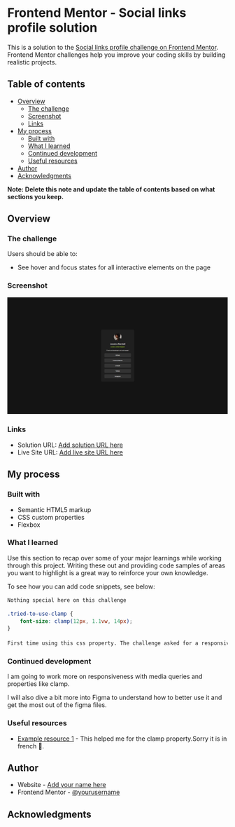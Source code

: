 # Frontend Mentor - Social links profile solution

This is a solution to the [Social links profile challenge on Frontend Mentor](https://www.frontendmentor.io/challenges/social-links-profile-UG32l9m6dQ). Frontend Mentor challenges help you improve your coding skills by building realistic projects.

## Table of contents

-   [Overview](#overview)
    -   [The challenge](#the-challenge)
    -   [Screenshot](#screenshot)
    -   [Links](#links)
-   [My process](#my-process)
    -   [Built with](#built-with)
    -   [What I learned](#what-i-learned)
    -   [Continued development](#continued-development)
    -   [Useful resources](#useful-resources)
-   [Author](#author)
-   [Acknowledgments](#acknowledgments)

**Note: Delete this note and update the table of contents based on what sections you keep.**

## Overview

### The challenge

Users should be able to:

-   See hover and focus states for all interactive elements on the page

### Screenshot

![](./assets/images/social-links-profile.png)

### Links

-   Solution URL: [Add solution URL here](https://github.com/Arnotts33/blog-preview-card)
-   Live Site URL: [Add live site URL here](https://arnotts33.github.io/blog-preview-card/)

## My process

### Built with

-   Semantic HTML5 markup
-   CSS custom properties
-   Flexbox

### What I learned

Use this section to recap over some of your major learnings while working through this project. Writing these out and providing code samples of areas you want to highlight is a great way to reinforce your own knowledge.

To see how you can add code snippets, see below:

```html
Nothing special here on this challenge
```

```css
.tried-to-use-clamp {
	font-size: clamp(12px, 1.1vw, 14px);
}

First time using this css property. The challenge asked for a responsive font-size without using media queries. Found this property to be the most suitable after doing some research. Still trying to understand how it works.
```

### Continued development

I am going to work more on responsiveness with media queries and properties like clamp.

I will also dive a bit more into Figma to understand how to better use it and get the most out of the figma files.

### Useful resources

-   [Example resource 1](https://www.swebdev.fr/blog/la-fonction-css-clamp) - This helped me for the clamp property.Sorry it is in french 🥐.

## Author

-   Website - [Add your name here](https://www.your-site.com)
-   Frontend Mentor - [@yourusername](https://www.frontendmentor.io/profile/Arnotts33)

## Acknowledgments
